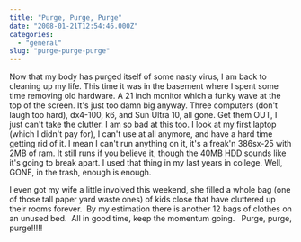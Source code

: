 ```yaml
---
title: "Purge, Purge, Purge"
date: "2008-01-21T12:54:46.000Z"
categories: 
  - "general"
slug: "purge-purge-purge"
---
```


Now that my body has purged itself of some nasty virus, I am back to cleaning up my life. This time it was in the basement where I spent some time removing old hardware. A 21 inch monitor which a funky wave at the top of the screen. It's just too damn big anyway. Three computers (don't laugh too hard), dx4-100, k6, and Sun Ultra 10, all gone. Get them OUT, I just can't take the clutter. I am so bad at this too. I look at my first laptop (which I didn't pay for), I can't use at all anymore, and have a hard time getting rid of it. I mean I can't run anything on it, it's a freak'n 386sx-25 with 2MB of ram. It still runs if you believe it, though the 40MB HDD sounds like it's going to break apart. I used that thing in my last years in college. Well, GONE, in the trash, enough is enough.

I even got my wife a little involved this weekend, she filled a whole bag (one of those tall paper yard waste ones) of kids close that have cluttered up their rooms forever.  By my estimation there is another 12 bags of clothes on an unused bed.  All in good time, keep the momentum going.   Purge, purge, purge!!!!!
